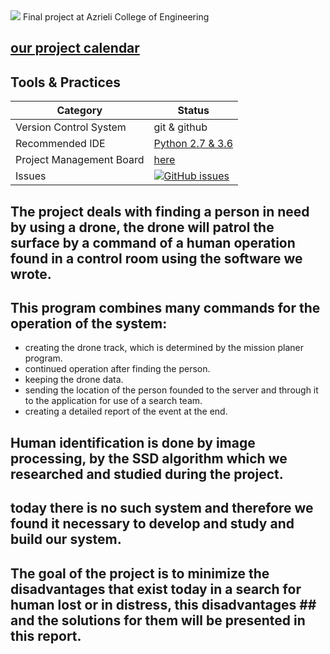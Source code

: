 <img src="http://www.up2me.co.il/images/83577883.png">
Final project at Azrieli College of Engineering

## [our project calendar](https://teamup.com/ksempczizaobs7881e)



## Tools & Practices
|Category|Status|
|---|---|
| Version Control System| git & github |
| Recommended IDE | [Python 2.7 & 3.6](https://www.python.org/)|
| Project Management Board| [here](https://github.com/elitehadaroz/Rescue-Drone/projects/1) |
| Issues | [![GitHub issues](https://img.shields.io/github/issues/jce-il/project-template.svg?style=flat)](https://github.com/elitehadaroz/Rescue-Drone/issues) |




## The project deals with finding a person in need by using a drone, the drone will patrol the surface by a command of a human operation found in a control room using the software we wrote.
## This program combines many commands for the operation of the system:
- creating the drone track, which is determined by the mission planer program.
- continued operation after finding the person.
- keeping the drone data.
- sending the location of the person founded to the server and through it to the application for use of a search team.
- creating a detailed report of the event at the end.

## Human identification is done by image processing, by the SSD algorithm which we researched and studied during the project.
## today there is no such system and therefore we found it necessary to develop and study and build our system.
## The goal of the project is to minimize the disadvantages that exist today in a search for human lost or in distress, this disadvantages ## and the solutions for them will be presented in this report.

